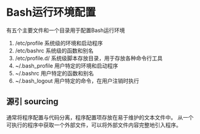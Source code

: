 # Bash运行环境配置

有五个主要文件和一个目录用于配置Bash运行环境

1. /etc/profile
系统级的环境和启动程序
2. /etc/bashrc
系统级的函数和别名
3. /etc/profile.d/
系统级脚本存放目录，用于存放各种命令行工具
4. ~/.bash_profile
用户特定的环境和启动程序
5. ~/.bashrc
用户特定的函数和别名
6. ~/.bash_logout
用户特定的命令，在用户注销时执行

## 源引 sourcing

通常将程序配置与代码分离，程序配置项存放在易于维护的文本文件中。
从一个可执行的程序中获取一个外部文件，可以将外部文件内容完整地引入程序。